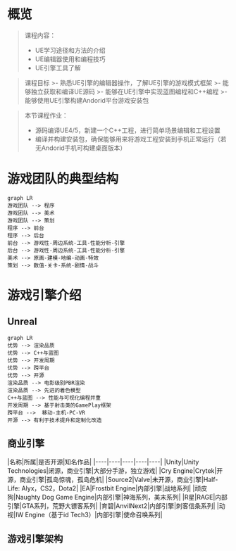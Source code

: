 
# 概览

>课程内容：
>- UE学习途径和方法的介绍
>- UE编辑器使用和编程技巧
>- UE引擎工具了解

>课程目标
	>-  熟悉UE引擎的编辑器操作，了解UE引擎的游戏模式框架
	>-  能够独立获取和编译UE源码
	>- 能够在UE引擎中实现蓝图编程和C++编程
	>- 能够使用UE引擎构建Andorid平台游戏安装包
	
>本节课程作业：
>- 源码编译UE4/5，新建一个C++工程，进行简单场景编辑和工程设置
>- 编译并构建安装包，确保能够用来将游戏工程安装到手机正常运行（若无Andorid手机可构建桌面版本）

# 游戏团队的典型结构

```mermaid
graph LR
游戏团队 --> 程序
游戏团队 --> 美术
游戏团队 --> 策划
程序 --> 前台
程序 --> 后台
前台 --> 游戏性-周边系统-工具-性能分析-引擎
后台 --> 游戏性-周边系统-工具-性能分析-引擎
美术 --> 原画-建模-地编-动画-特效
策划 --> 数值-关卡-系统-剧情-战斗
```

# 游戏引擎介绍

## Unreal
```mermaid
graph LR
优势 --> 渲染品质
优势 --> C++与蓝图
优势 --> 开发周期
优势 --> 跨平台
优势 --> 开源
渲染品质 --> 电影级别PBR渲染
渲染品质 --> 先进的着色模型
C++与蓝图 --> 性能与可视化编程并重
开发周期 --> 基于射击类的GamePlay框架
跨平台 -->  移动-主机-PC-VR
开源 --> 有利于技术提升和定制化改造 
```
## 商业引擎
|名称|所属|是否开源|知名作品|
|----|----|----|----|----|
|Unity|Unity Technologies|闭源，商业引擎|大部分手游，独立游戏|
|Cry Engine|Crytek|开源，商业引擎|孤岛惊魂，孤岛危机|
|Source2|Valve|未开源，商业引擎|Half-Life: Alyx，CS2，Dota2|
|EA|Frostbit Engine|内部引擎|战地系列|
|顽皮狗|Naughty Dog Game Engine|内部引擎|神海系列，美末系列|
|R星|RAGE|内部引擎|GTA系列，荒野大镖客系列|
|育碧|AnvilNext2|内部引擎|刺客信条系列|
|动视|IW Engine（基于id Tech3）|内部引擎|使命召唤系列|

## 游戏引擎架构







